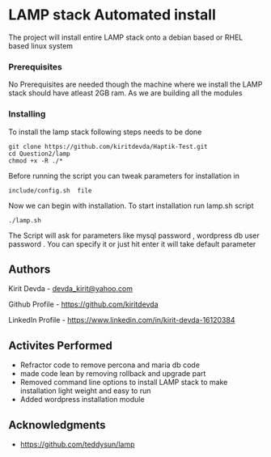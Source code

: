 # LAMP stack Automated install

The project will install entire LAMP stack onto a debian based or RHEL based linux system


### Prerequisites

No Prerequisites are needed though the machine where we  install the LAMP stack should have atleast 2GB ram. As we are building all the modules 

### Installing

To install the lamp stack following steps needs to be done 

```
git clone https://github.com/kiritdevda/Haptik-Test.git
cd Question2/lamp
chmod +x -R ./*
```
Before running the script you can tweak parameters for installation in

```
include/config.sh  file
```

Now we can begin with installation. To start installation run lamp.sh script

```
./lamp.sh
```

The Script will ask for parameters like mysql password , wordpress db user password . You can specify it or just hit enter it will take default parameter

## Authors

Kirit Devda - devda_kirit@yahoo.com

Github Profile - https://github.com/kiritdevda

LinkedIn Profile - https://www.linkedin.com/in/kirit-devda-16120384

## Activites Performed

* Refractor code to remove percona and maria db code
* made code lean by removing rollback and upgrade part 
* Removed command line options to install LAMP stack to make installation light weight and easy to run
* Added wordpress installation module

## Acknowledgments

* https://github.com/teddysun/lamp